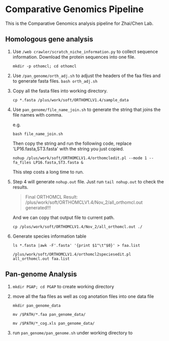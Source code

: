 # Comparative Genomics Pipeline
 
This is the Comparative Genomics analysis pipeline for Zhai/Chen Lab.

## Homologous gene analysis

1. Use `/web crawler/scratch_niche_information.py` to collect sequence information.
Download the protein sequences into one file.

	`mkdir -p othomcl; cd othomcl`
2. Use `/pan_genome/orth_adj.sh` to adjust the headers of the faa files and to generate fasta files.
	`bash orth_adj.sh`

3. Copy all the fasta files into working directory.

	`cp *.fasta /plus/work/soft/ORTHOMCLV1.4/sample_data`
4. Use `pan_genome/file_name_join.sh` to generate the string that joins the file names with comma. 
	
	e.g.

	`bash file_name_join.sh`

	Then copy the string and run the following code, replace 'LP16.fasta,ST3.fasta' with the string you just copied.

	`nohup /plus/work/soft/ORTHOMCLV1.4/orthomcledit.pl --mode 1 --fa_files LP16.fasta,ST3.fasta &`
	
	This step costs a long time to run.

5. Step 4 will generate `nohup.out` file. Just run `tail nohup.out` to check the results.

	
	> Final ORTHOMCL Result: /plus/work/soft/ORTHOMCLV1.4/Nov_2/all_orthomcl.out generated!!!

	And we can copy that output file to current path.

	`cp /plus/work/soft/ORTHOMCLV1.4/Nov_2/all_orthomcl.out ./`

6. Generate species information table

	`ls *.fasta |awk -F'.fasta' '{print $1"\t"$0}' > faa.list`

	`/plus/work/soft/ORTHOMCLV1.4/orthomcl2speciesedit.pl all_orthomcl.out faa.list`



## Pan-genome Analysis

1. `mkdir PGAP; cd PGAP` to create working directory

2. move all the faa files as well as cog anotation files into one data file

	`mkdir pan_genome_data`

	`mv /$PATH/*.faa pan_genome_data/`

	`mv /$PATH/*_cog.xls pan_genome_data/`

3. run `pan_genome/pan_genome.sh` under working directory to 



